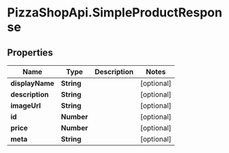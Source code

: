 # PizzaShopApi.SimpleProductResponse

## Properties

Name | Type | Description | Notes
------------ | ------------- | ------------- | -------------
**displayName** | **String** |  | [optional] 
**description** | **String** |  | [optional] 
**imageUrl** | **String** |  | [optional] 
**id** | **Number** |  | [optional] 
**price** | **Number** |  | [optional] 
**meta** | **String** |  | [optional] 


